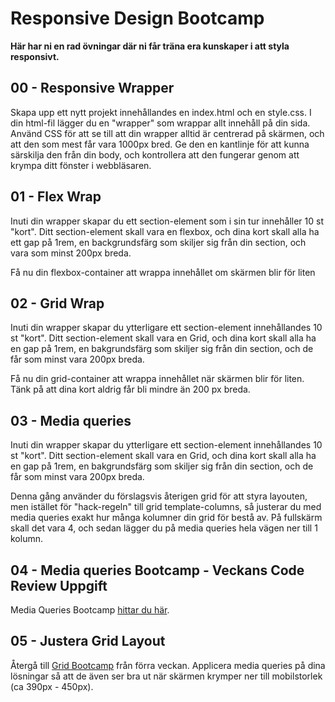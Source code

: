 # Responsive Design Bootcamp

**Här har ni en rad övningar där ni får träna era kunskaper i att styla responsivt.**

## 00 - Responsive Wrapper

Skapa upp ett nytt projekt innehållandes en index.html och en style.css. I din html-fil lägger du en "wrapper" som wrappar allt innehåll på din sida. Använd CSS för att se till att din wrapper alltid är centrerad på skärmen, och att den som mest får vara 1000px bred. Ge den en kantlinje för att kunna särskilja den från din body, och kontrollera att den fungerar genom att krympa ditt fönster i webbläsaren.

## 01 - Flex Wrap

Inuti din wrapper skapar du ett section-element som i sin tur innehåller 10 st "kort". Ditt section-element skall vara en flexbox, och dina kort skall alla ha ett gap på 1rem, en backgrundsfärg som skiljer sig från din section, och vara som minst 200px breda.

Få nu din flexbox-container att wrappa innehållet om skärmen blir för liten

## 02 - Grid Wrap

Inuti din wrapper skapar du ytterligare ett section-element innehållandes 10 st "kort". Ditt section-element skall vara en Grid, och dina kort skall alla ha en gap på 1rem, en bakgrundsfärg som skiljer sig från din section, och de får som minst vara 200px breda.

Få nu din grid-container att wrappa innehållet när skärmen blir för liten. Tänk på att dina kort aldrig får bli mindre än 200 px breda.

## 03 - Media queries

Inuti din wrapper skapar du ytterligare ett section-element innehållandes 10 st "kort". Ditt section-element skall vara en Grid, och dina kort skall alla ha en gap på 1rem, en bakgrundsfärg som skiljer sig från din section, och de får som minst vara 200px breda.

Denna gång använder du förslagsvis återigen grid för att styra layouten, men istället för "hack-regeln" till grid template-columns, så justerar du med media queries exakt hur många kolumner din grid för bestå av. På fullskärm skall det vara 4, och sedan lägger du på media queries hela vägen ner till 1 kolumn.

## 04 - Media queries Bootcamp - Veckans Code Review Uppgift

Media Queries Bootcamp [hittar du här]().

## 05 - Justera Grid Layout

Återgå till [Grid Bootcamp](https://github.com/fu-html-css-fe24/exercise-css-grid-bootcamp) från förra veckan. Applicera media queries på dina lösningar så att de även ser bra ut när skärmen krymper ner till mobilstorlek (ca 390px - 450px).
